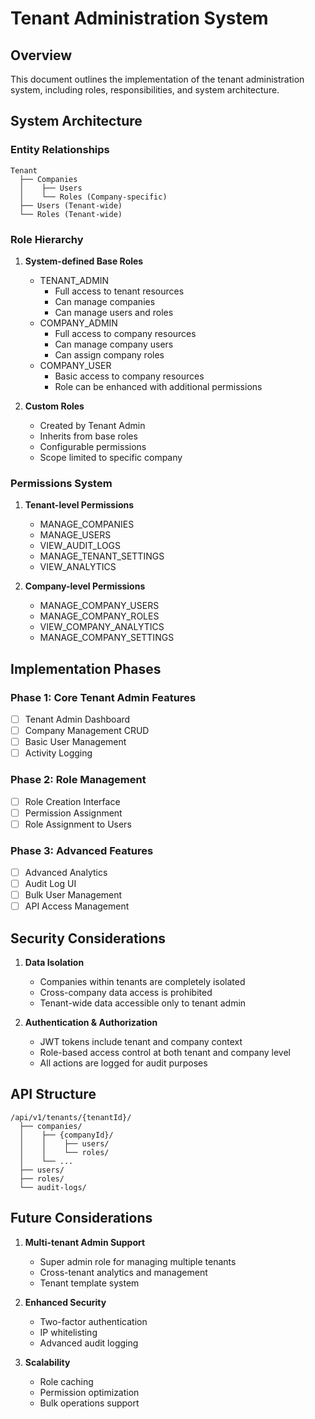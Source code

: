 # Tenant Administration System

## Overview
This document outlines the implementation of the tenant administration system, including roles, responsibilities, and system architecture.

## System Architecture

### Entity Relationships
```
Tenant
  ├── Companies
  │    ├── Users
  │    └── Roles (Company-specific)
  ├── Users (Tenant-wide)
  └── Roles (Tenant-wide)
```

### Role Hierarchy
1. **System-defined Base Roles**
   - TENANT_ADMIN
     - Full access to tenant resources
     - Can manage companies
     - Can manage users and roles
   - COMPANY_ADMIN
     - Full access to company resources
     - Can manage company users
     - Can assign company roles
   - COMPANY_USER
     - Basic access to company resources
     - Role can be enhanced with additional permissions

2. **Custom Roles**
   - Created by Tenant Admin
   - Inherits from base roles
   - Configurable permissions
   - Scope limited to specific company

### Permissions System
1. **Tenant-level Permissions**
   - MANAGE_COMPANIES
   - MANAGE_USERS
   - VIEW_AUDIT_LOGS
   - MANAGE_TENANT_SETTINGS
   - VIEW_ANALYTICS

2. **Company-level Permissions**
   - MANAGE_COMPANY_USERS
   - MANAGE_COMPANY_ROLES
   - VIEW_COMPANY_ANALYTICS
   - MANAGE_COMPANY_SETTINGS

## Implementation Phases

### Phase 1: Core Tenant Admin Features
- [ ] Tenant Admin Dashboard
- [ ] Company Management CRUD
- [ ] Basic User Management
- [ ] Activity Logging

### Phase 2: Role Management
- [ ] Role Creation Interface
- [ ] Permission Assignment
- [ ] Role Assignment to Users

### Phase 3: Advanced Features
- [ ] Advanced Analytics
- [ ] Audit Log UI
- [ ] Bulk User Management
- [ ] API Access Management

## Security Considerations
1. **Data Isolation**
   - Companies within tenants are completely isolated
   - Cross-company data access is prohibited
   - Tenant-wide data accessible only to tenant admin

2. **Authentication & Authorization**
   - JWT tokens include tenant and company context
   - Role-based access control at both tenant and company level
   - All actions are logged for audit purposes

## API Structure
```
/api/v1/tenants/{tenantId}/
  ├── companies/
  │    ├── {companyId}/
  │    │    ├── users/
  │    │    └── roles/
  │    └── ...
  ├── users/
  ├── roles/
  └── audit-logs/
```

## Future Considerations
1. **Multi-tenant Admin Support**
   - Super admin role for managing multiple tenants
   - Cross-tenant analytics and management
   - Tenant template system

2. **Enhanced Security**
   - Two-factor authentication
   - IP whitelisting
   - Advanced audit logging

3. **Scalability**
   - Role caching
   - Permission optimization
   - Bulk operations support 